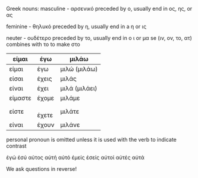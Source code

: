 
Greek nouns:
masculine - αρσενικό
preceded by ο, usually end in ος, ης, or ας

feminine - θηλυκό
preceded by η, usually end in a η or ις

neuter - ουδέτερο
preceded by το, usually end in ο ι or μα
se (ιν, ον, το, ατ) combines with το to make στο


| **είμαι**<br> | έγω       | μιλάω         |
| ------------- | --------- | ------------- |
| είμαι<br>     | έγω       | μιλώ (μιλάω)  |
| είσαι<br>     | έχεις     | μιλάς         |
| είναι<br>     | έχει      | μιλά (μιλάει) |
| είμαστε<br>   | έχομε     | μιλάμε        |
| είστε<br>     | <br>έχετε | μιλάτε        |
| είναι         | έχουν     | μιλάνε        |



personal pronoun is omitted unless it is used with the verb to indicate contrast

έγώ
έσύ
αύτος
αύτή
αύτό
έμείς
έσείς
αύτοί
αύτές
αύτά

We ask questions in reverse!

